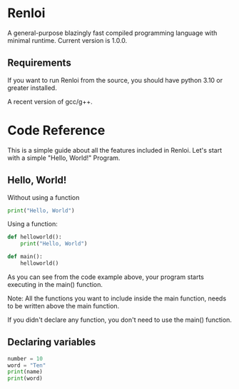 # Renloi
A general-purpose blazingly fast compiled programming language with minimal runtime. Current version is 1.0.0.
## Requirements
If you want to run Renloi from the source, you should have python 3.10 or greater installed.

A recent version of gcc/g++.
# Code Reference
This is a simple guide about all the features included in Renloi. Let's start with a simple "Hello, World!" Program.
## Hello, World!
Without using a function

```py
print("Hello, World")
```
Using a function:

```py
def helloworld():
    print("Hello, World")

def main():
    helloworld() 
```


As you can see from the code example above, your program starts executing in the main() function.

Note: All the functions you want to include inside the main function, needs to be written above the main function.

If you didn't declare any function, you don't need to use the main() function.

## Declaring variables
```py
number = 10
word = "Ten"
print(name)
print(word)
```
